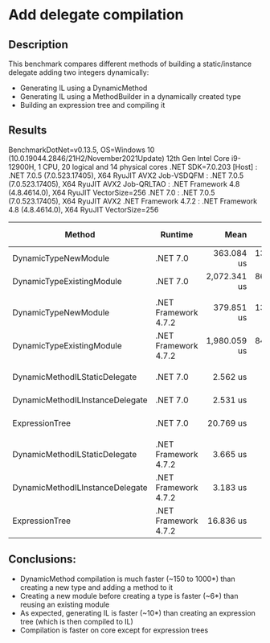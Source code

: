 # Add delegate compilation
## Description
This benchmark compares different methods of building a static/instance delegate adding two integers dynamically:
- Generating IL using a DynamicMethod
- Generating IL using a MethodBuilder in a dynamically created type
- Building an expression tree and compiling it

## Results
BenchmarkDotNet=v0.13.5, OS=Windows 10 (10.0.19044.2846/21H2/November2021Update)
12th Gen Intel Core i9-12900H, 1 CPU, 20 logical and 14 physical cores
.NET SDK=7.0.203
  [Host]               : .NET 7.0.5 (7.0.523.17405), X64 RyuJIT AVX2
  Job-VSDQFM           : .NET 7.0.5 (7.0.523.17405), X64 RyuJIT AVX2
  Job-QRLTAO           : .NET Framework 4.8 (4.8.4614.0), X64 RyuJIT VectorSize=256
  .NET 7.0             : .NET 7.0.5 (7.0.523.17405), X64 RyuJIT AVX2
  .NET Framework 4.7.2 : .NET Framework 4.8 (4.8.4614.0), X64 RyuJIT VectorSize=256


|                          Method |              Runtime |         Mean |      StdDev | Ratio |   Gen0 |   Gen1 |   Gen2 | Allocated | Alloc Ratio |
|-------------------------------- |--------------------- |-------------:|------------:|------:|-------:|-------:|-------:|----------:|------------:|
|            DynamicTypeNewModule |             .NET 7.0 |   363.084 us | 136.6018 us |     ? | 0.3662 | 0.1221 |      - |   5.52 KB |           ? |
|       DynamicTypeExistingModule |             .NET 7.0 | 2,072.341 us | 866.2891 us |     ? |      - |      - |      - |   4.61 KB |           ? |
|                                 |                      |              |             |       |        |        |        |           |             |
|            DynamicTypeNewModule | .NET Framework 4.7.2 |   379.851 us | 131.9704 us |     ? | 0.9766 | 0.2441 |      - |   6.54 KB |           ? |
|       DynamicTypeExistingModule | .NET Framework 4.7.2 | 1,980.059 us | 840.9766 us |     ? | 0.4883 |      - |      - |   5.13 KB |           ? |
|                                 |                      |              |             |       |        |        |        |           |             |
|   DynamicMethodILStaticDelegate |             .NET 7.0 |     2.562 us |   0.1317 us |  1.01 | 0.1030 | 0.0992 | 0.0076 |   1.17 KB |        0.99 |
| DynamicMethodILInstanceDelegate |             .NET 7.0 |     2.531 us |   0.1345 us |  1.00 | 0.0954 | 0.0916 | 0.0153 |   1.19 KB |        1.00 |
|                  ExpressionTree |             .NET 7.0 |    20.769 us |   0.4936 us |  8.21 | 0.3662 | 0.3357 |      - |   4.67 KB |        3.94 |
|                                 |                      |              |             |       |        |        |        |           |             |
|   DynamicMethodILStaticDelegate | .NET Framework 4.7.2 |     3.665 us |   0.1795 us |  1.15 | 0.1984 | 0.0992 | 0.0229 |   1.24 KB |        0.97 |
| DynamicMethodILInstanceDelegate | .NET Framework 4.7.2 |     3.183 us |   0.1753 us |  1.00 | 0.2060 | 0.1030 | 0.0229 |   1.27 KB |        1.00 |
|                  ExpressionTree | .NET Framework 4.7.2 |    16.836 us |   0.2475 us |  5.26 | 0.8240 | 0.3967 | 0.0305 |   5.19 KB |        4.09 |

## Conclusions:
- DynamicMethod compilation is much faster (~150 to 1000*) than creating a new type and adding a method to it
- Creating a new module before creating a type is faster (~6*) than reusing an existing module
- As expected, generating IL is faster (~10*) than creating an expression tree (which is then compiled to IL)
- Compilation is faster on core except for expression trees
